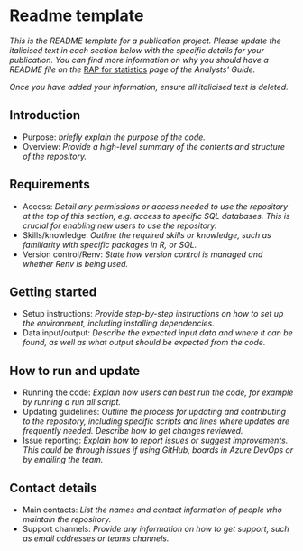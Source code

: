 # Readme template

*This is the README template for a publication project. Please update the italicised text in each section below with the specific details for your publication. You can find more information on why you should have a README file on the* [RAP for statistics](https://dfe-analytical-services.github.io/analysts-guide/RAP/rap-statistics.html) *page of the Analysts' Guide.*

*Once you have added your information, ensure all italicised text is deleted.*

## Introduction

-   Purpose: *briefly explain the purpose of the code.*
-   Overview: *Provide a high-level summary of the contents and structure of the repository.*

## Requirements

-   Access: *Detail any permissions or access needed to use the repository at the top of this section, e.g. access to specific SQL databases. This is crucial for enabling new users to use the repository.*
-   Skills/knowledge: *Outline the required skills or knowledge, such as familiarity with specific packages in R, or SQL.*
-   Version control/Renv: *State how version control is managed and whether Renv is being used.*

## Getting started

-   Setup instructions: *Provide step-by-step instructions on how to set up the environment, including installing dependencies.*
-   Data input/output: *Describe the expected input data and where it can be found, as well as what output should be expected from the code.*

## How to run and update

-   Running the code: *Explain how users can best run the code, for example by running a run all script.*
-   Updating guidelines: *Outline the process for updating and contributing to the repository, including specific scripts and lines where updates are frequently needed. Describe how to get changes reviewed.*
-   Issue reporting: *Explain how to report issues or suggest improvements. This could be through issues if using GitHub, boards in Azure DevOps or by emailing the team.*

## Contact details

-   Main contacts: *List the names and contact information of people who maintain the repository.*
-   Support channels: *Provide any information on how to get support, such as email addresses or teams channels.*
